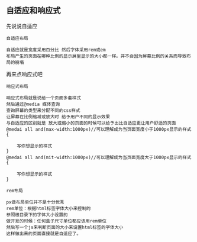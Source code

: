 ## 自适应和响应式

先说说自适应

`自适应布局`

```
自适应就是宽度采用百分比 然后字体采用rem或em 
布局产生的页面在哪种比例的显示屏里显示的大小都一样。并不会因为屏幕比例的关系而导致布局的崩塌
```

再来点响应式吧

`响应式布局`

```
响应式布局就是说给一个页面多套样式 
然后通过@media 媒体查询 
查询屏幕的类型来分配不同的css样式
让屏幕在比例缩减或放大时 给予用户不同的显示效果
与自适应的区别就是 放大或缩小的页面的时候可以给予出比自适应更让用户舒适的页面
@medai all and(max-width:1000px)//可以理解成为当页面宽度小于1000px显示的样式
{
    
    写你想显示的样式
}
@medai all and(mit-width:1000px)//可以理解成为当页面宽度大于1000px显示的样式
{
    
    写你想显示的样式
}
```



`rem布局`

```
px做布局单位并不是十分优秀
rem单位：根据html标签字体大小来控制的
参照根目录下的字体大小设置的
做开发的时候：任何盒子尺寸单位都应该用rem单位
然后写一个js来判断页面的大小来设置html标签的字体大小
这样做出来的页面直接就是自适应了。
```





